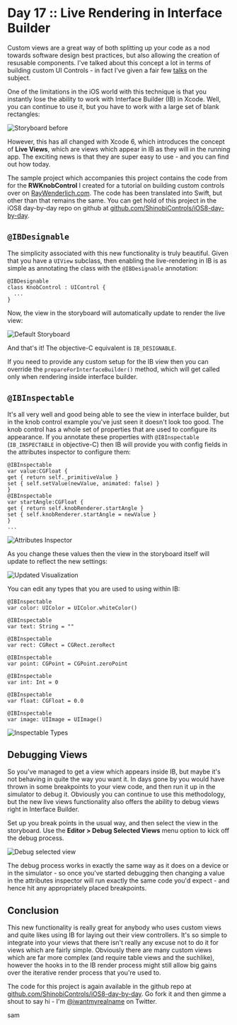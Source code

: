 # Day 17 :: Live Rendering in Interface Builder

Custom views are a great way of both splitting up your code as a nod towards
software design best practices, but also allowing the creation of resusable
components. I've talked about this concept a lot in terms of building custom
UI Controls - in fact I've given a fair few
[talks](http://iwantmyreal.name/blog/2013/09/18/the-art-of-custom-ui-controls/)
on the subject.

One of the limitations in the iOS world with this technique is that you
instantly lose the ability to work with Interface Builder (IB) in Xcode. Well,
you can continue to use it, but you have to work with a large set of blank
rectangles:

![Storyboard before](images/17/storyboard-before.png)

However, this has all changed with Xcode 6, which introduces the concept of
__Live Views__, which are views which appear in IB as they will in the running
app. The exciting news is that they are super easy to use - and you can find out
how today.

The sample project which accompanies this project contains the code from for the
__RWKnobControl__ I created for a tutorial on building custom controls over
on [RayWenderlich.com](http://www.raywenderlich.com/56885/custom-control-for-ios-tutorial-a-reusable-knob).
The code has been translated into Swift, but other than that remains the same.
You can get hold of this project in the iOS8 day-by-day repo on github at
[github.com/ShinobiControls/iOS8-day-by-day](https://github.com/ShinobiControls/iOS8-day-by-day).


## `@IBDesignable`

The simplicity associated with this new functionality is truly beautiful. Given
that you have a `UIView` subclass, then enabling the live-rendering in IB is as
simple as annotating the class with the `@IBDesignable` annotation:

    @IBDesignable
    class KnobControl : UIControl {
      ...
    }

Now, the view in the storyboard will automatically update to render the live
view:

![Default Storyboard](images/17/storyboard-default.png)

And that's it! The objective-C equivalent is `IB_DESIGNABLE`.

If you need to provide any custom setup for the IB view then you can override
the `prepareForInterfaceBuilder()` method, which will get called only when
rendering inside interface builder.


## `@IBInspectable`

It's all very well and good being able to see the view in interface builder, but
in the knob control example you've just seen it doesn't look too good. The knob
control has a whole set of properties that are used to configure its appearance.
If you annotate these properties with `@IBInspectable` (`IB_INSPECTABLE` in
objective-C) then IB will provide you with config fields in the attributes
inspector to configure them:


    @IBInspectable
    var value:CGFloat {
    get { return self._primitiveValue }
    set { self.setValue(newValue, animated: false) }
    }
    @IBInspectable
    var startAngle:CGFloat {
    get { return self.knobRenderer.startAngle }
    set { self.knobRenderer.startAngle = newValue }
    }
    ...

![Attributes Inspector](images/17/storyboard-settings2.png)

As you change these values then the view in the storyboard itself will update to
reflect the new settings:

![Updated Visualization](images/17/storyboard-after2.png)

You can edit any types that you are used to using within IB:

    @IBInspectable
    var color: UIColor = UIColor.whiteColor()
    
    @IBInspectable
    var text: String = ""
    
    @IBInspectable
    var rect: CGRect = CGRect.zeroRect
    
    @IBInspectable
    var point: CGPoint = CGPoint.zeroPoint
    
    @IBInspectable
    var int: Int = 0
    
    @IBInspectable
    var float: CGFloat = 0.0

    @IBInspectable
    var image: UIImage = UIImage()

![Inspectable Types](images/17/inspectable-types.png)


## Debugging Views

So you've managed to get a view which appears inside IB, but maybe it's not
behaving in quite the way you want it. In days gone by you would have thrown in
some breakpoints to your view code, and then run it up in the simulator to debug
it. Obviously you can continue to use this methodology, but the new live views
functionality also offers the ability to debug views right in Interface Builder.

Set up you break points in the usual way, and then select the view in the
storyboard. Use the __Editor > Debug Selected Views__ menu option to kick off
the debug process.

![Debug selected view](images/17/debug_selected_views.png)

The debug process works in exactly the same way as it does on a device or in the
simulator - so once you've started debugging then changing a value in the
attributes inspector will run exactly the same code you'd expect - and hence hit
any appropriately placed breakpoints.

## Conclusion

This new functionality is really great for anybody who uses custom views and
quite likes using IB for laying out their view controllers. It's so simple to
integrate into your views that there isn't really any excuse not to do it for
views which are fairly simple. Obviously there are many custom views which are
far more complex (and require table views and the suchlike), however the hooks
in to the IB render process might still allow big gains over the iterative
render process that you're used to.

The code for this project is again available in the github repo at
[github.com/ShinobiControls/iOS8-day-by-day](https://github.com/ShinobiControls/iOS8-day-by-day).
Go fork it and then gimme a shout to say hi - I'm 
[@iwantmyrealname](https://twitter.com/iwantmyrealname) on Twitter.


sam
